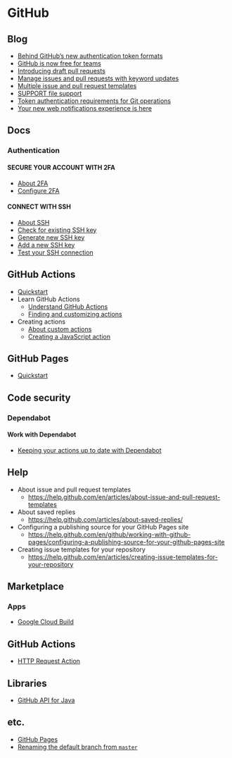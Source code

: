 # GitHub
## Blog
* [Behind GitHub’s new authentication token formats](https://github.blog/2021-04-05-behind-githubs-new-authentication-token-formats/)
* [GitHub is now free for teams](https://github.blog/2020-04-14-github-is-now-free-for-teams/)
* [Introducing draft pull requests](https://github.blog/2019-02-14-introducing-draft-pull-requests/)
* [Manage issues and pull requests with keyword updates](https://github.com/blog/2398-manage-issues-and-pull-requests-with-keyword-updates)
* [Multiple issue and pull request templates](https://github.blog/2018-01-25-multiple-issue-and-pull-request-templates/)
* [SUPPORT file support](https://github.blog/2017-07-20-support-file-support/)
* [Token authentication requirements for Git operations](https://github.blog/2020-12-15-token-authentication-requirements-for-git-operations/)
* [Your new web notifications experience is here](https://github.blog/2020-02-25-your-new-web-notifications-experience-is-here/)

## Docs
### Authentication
#### SECURE YOUR ACCOUNT WITH 2FA
* [About 2FA](https://docs.github.com/en/authentication/securing-your-account-with-two-factor-authentication-2fa/about-two-factor-authentication)
* [Configure 2FA](https://docs.github.com/en/authentication/securing-your-account-with-two-factor-authentication-2fa/configuring-two-factor-authentication)

#### CONNECT WITH SSH
* [About SSH](https://docs.github.com/en/authentication/connecting-to-github-with-ssh/about-ssh)
* [Check for existing SSH key](https://docs.github.com/en/authentication/connecting-to-github-with-ssh/checking-for-existing-ssh-keys)
* [Generate new SSH key](https://docs.github.com/en/authentication/connecting-to-github-with-ssh/generating-a-new-ssh-key-and-adding-it-to-the-ssh-agent)
* [Add a new SSH key](https://docs.github.com/en/authentication/connecting-to-github-with-ssh/adding-a-new-ssh-key-to-your-github-account)
* [Test your SSH connection](https://docs.github.com/en/authentication/connecting-to-github-with-ssh/testing-your-ssh-connection)

## GitHub Actions
* [Quickstart](https://docs.github.com/en/actions/quickstart)
* Learn GitHub Actions
  * [Understand GitHub Actions](https://docs.github.com/en/actions/learn-github-actions/understanding-github-actions)
  * [Finding and customizing actions](https://docs.github.com/en/actions/learn-github-actions/finding-and-customizing-actions)
* Creating actions
  * [About custom actions](https://docs.github.com/en/actions/creating-actions/about-custom-actions)
  * [Creating a JavaScript action](https://docs.github.com/en/actions/creating-actions/creating-a-javascript-action)

## GitHub Pages
* [Quickstart](https://docs.github.com/en/pages/quickstart)

## Code security
### Dependabot
#### Work with Dependabot
* [Keeping your actions up to date with Dependabot](https://docs.github.com/en/code-security/dependabot/working-with-dependabot/keeping-your-actions-up-to-date-with-dependabot)

## Help
* About issue and pull request templates
  * https://help.github.com/en/articles/about-issue-and-pull-request-templates
* About saved replies
  * https://help.github.com/articles/about-saved-replies/
* Configuring a publishing source for your GitHub Pages site
  * https://help.github.com/en/github/working-with-github-pages/configuring-a-publishing-source-for-your-github-pages-site
* Creating issue templates for your repository
  * https://help.github.com/en/articles/creating-issue-templates-for-your-repository

## Marketplace
### Apps
* [Google Cloud Build](https://github.com/marketplace/google-cloud-build)

## GitHub Actions
* [HTTP Request Action](https://github.com/fjogeleit/http-request-action)

## Libraries
* [GitHub API for Java](https://github-api.kohsuke.org/)

## etc.
* [GitHub Pages](https://pages.github.com/)
* [Renaming the default branch from `master`](https://github.com/github/renaming)
